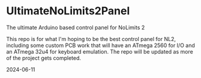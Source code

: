 # UltimateNoLimits2Panel
The ultimate Arduino based control panel for NoLimits 2

This repo is for what I'm hoping to be the best control panel for NL2, including some custom PCB work that will have an ATmega 2560 for I/O and an ATmega 32u4 for keyboard emulation. The repo will be updated as more of the project gets completed.

2024-06-11
